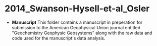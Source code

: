 2014_Swanson-Hysell-et-al_Osler
===============================
* **Manuscript**
This folder contains a manuscript in preperation for submission to the American Geophysical Union journal entitled "Geochemistry Geophysic Geosystems" along with the raw data and code used for the manuscript's data analysis.

